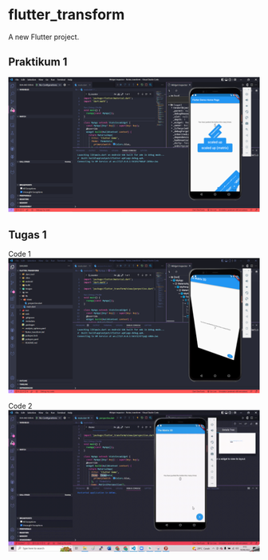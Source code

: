 # flutter_transform

A new Flutter project.

## Praktikum 1
![Praktikum1](images/praktikum1.PNG)

## Tugas 1
Code 1
![Tugas1](images/tugas1.PNG)

Code 2
![Tugas1](images/tugas2.gif)
